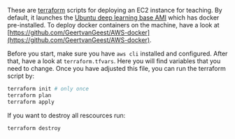 These are [terraform](https://www.terraform.io/) scripts for deploying an EC2 instance for teaching. By default, it launches the [Ubuntu deep learning base AMI](https://aws.amazon.com/marketplace/pp/prodview-dxk3xpeg6znhm) which has docker pre-installed. To deploy docker containers on the machine, have a look at [https://github.com/GeertvanGeest/AWS-docker](https://github.com/GeertvanGeest/AWS-docker). 

Before you start, make sure you have `aws cli` installed and configured. After that, have a look at `terraform.tfvars`. Here you will find variables that you need to change. Once you have adjusted this file, you can run the terraform script by:

```sh
terraform init # only once
terraform plan
terraform apply
```

If you want to destroy all rescources run:

```sh
terraform destroy
```

